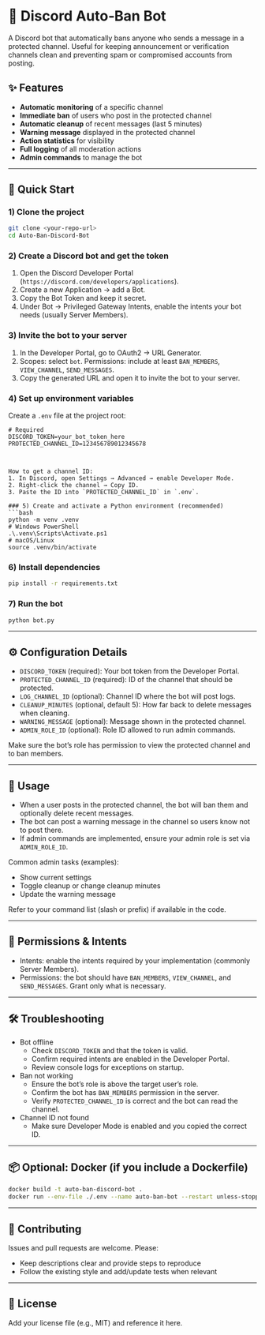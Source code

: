 
# 🤖 Discord Auto‑Ban Bot

A Discord bot that automatically bans anyone who sends a message in a protected channel. Useful for keeping announcement or verification channels clean and preventing spam or compromised accounts from posting.

## ✨ Features

- **Automatic monitoring** of a specific channel
- **Immediate ban** of users who post in the protected channel
- **Automatic cleanup** of recent messages (last 5 minutes)
- **Warning message** displayed in the protected channel
- **Action statistics** for visibility
- **Full logging** of all moderation actions
- **Admin commands** to manage the bot

---

## 🚀 Quick Start

### 1) Clone the project
```bash
git clone <your-repo-url>
cd Auto-Ban-Discord-Bot
```

### 2) Create a Discord bot and get the token
1. Open the Discord Developer Portal (`https://discord.com/developers/applications`).
2. Create a new Application → add a Bot.
3. Copy the Bot Token and keep it secret.
4. Under Bot → Privileged Gateway Intents, enable the intents your bot needs (usually Server Members).

### 3) Invite the bot to your server
1. In the Developer Portal, go to OAuth2 → URL Generator.
2. Scopes: select `bot`. Permissions: include at least `BAN_MEMBERS`, `VIEW_CHANNEL`, `SEND_MESSAGES`.
3. Copy the generated URL and open it to invite the bot to your server.

### 4) Set up environment variables
Create a `.env` file at the project root:
```env
# Required
DISCORD_TOKEN=your_bot_token_here
PROTECTED_CHANNEL_ID=123456789012345678



How to get a channel ID:
1. In Discord, open Settings → Advanced → enable Developer Mode.
2. Right‑click the channel → Copy ID.
3. Paste the ID into `PROTECTED_CHANNEL_ID` in `.env`.

### 5) Create and activate a Python environment (recommended)
```bash
python -m venv .venv
# Windows PowerShell
.\.venv\Scripts\Activate.ps1
# macOS/Linux
source .venv/bin/activate
```

### 6) Install dependencies
```bash
pip install -r requirements.txt
```

### 7) Run the bot
```bash
python bot.py
```

---

## ⚙️ Configuration Details

- `DISCORD_TOKEN` (required): Your bot token from the Developer Portal.
- `PROTECTED_CHANNEL_ID` (required): ID of the channel that should be protected.
- `LOG_CHANNEL_ID` (optional): Channel ID where the bot will post logs.
- `CLEANUP_MINUTES` (optional, default 5): How far back to delete messages when cleaning.
- `WARNING_MESSAGE` (optional): Message shown in the protected channel.
- `ADMIN_ROLE_ID` (optional): Role ID allowed to run admin commands.

Make sure the bot’s role has permission to view the protected channel and to ban members.

---

## 🧪 Usage

- When a user posts in the protected channel, the bot will ban them and optionally delete recent messages.
- The bot can post a warning message in the channel so users know not to post there.
- If admin commands are implemented, ensure your admin role is set via `ADMIN_ROLE_ID`.

Common admin tasks (examples):
- Show current settings
- Toggle cleanup or change cleanup minutes
- Update the warning message

Refer to your command list (slash or prefix) if available in the code.

---

## 🔐 Permissions & Intents

- Intents: enable the intents required by your implementation (commonly Server Members).
- Permissions: the bot should have `BAN_MEMBERS`, `VIEW_CHANNEL`, and `SEND_MESSAGES`. Grant only what is necessary.

---

## 🛠️ Troubleshooting

- Bot offline
  - Check `DISCORD_TOKEN` and that the token is valid.
  - Confirm required intents are enabled in the Developer Portal.
  - Review console logs for exceptions on startup.
- Ban not working
  - Ensure the bot’s role is above the target user’s role.
  - Confirm the bot has `BAN_MEMBERS` permission in the server.
  - Verify `PROTECTED_CHANNEL_ID` is correct and the bot can read the channel.
- Channel ID not found
  - Make sure Developer Mode is enabled and you copied the correct ID.

---

## 📦 Optional: Docker (if you include a Dockerfile)
```bash
docker build -t auto-ban-discord-bot .
docker run --env-file ./.env --name auto-ban-bot --restart unless-stopped auto-ban-discord-bot
```

---

## 🤝 Contributing

Issues and pull requests are welcome. Please:
- Keep descriptions clear and provide steps to reproduce
- Follow the existing style and add/update tests when relevant

---

## 📝 License

Add your license file (e.g., MIT) and reference it here.

